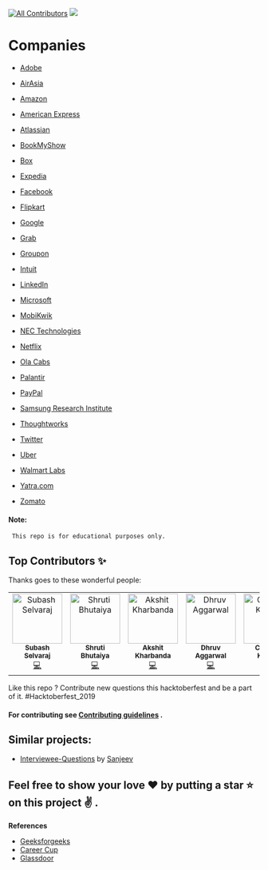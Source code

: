 
[![All Contributors](https://img.shields.io/badge/all_contributors-29-orange.svg?style=flat-square)](#contributors)
![](https://github.com/rishabh115/Interview-Questions/blob/master/thumbnail.png)

# Companies
- [Adobe](https://github.com/Hinal-Srivastava/SDE-Interview-Questions/tree/master/Adobe)

- [AirAsia](https://github.com/Hinal-Srivastava/SDE-Interview-Questions/tree/master/AirAsia)

- [Amazon](https://github.com/Hinal-Srivastava/SDE-Interview-Questions/tree/master/Amazon)

- [American Express](https://github.com/Hinal-Srivastava/SDE-Interview-Questions/tree/master/AmericanExpress)

- [Atlassian](https://github.com/Hinal-Srivastava/SDE-Interview-Questions/tree/master/Atlassian)

- [BookMyShow](https://github.com/Hinal-Srivastava/SDE-Interview-Questions/tree/master/BookMyShow)

- [Box](https://github.com/Hinal-Srivastava/SDE-Interview-Questions/tree/master/Box)

- [Expedia](https://github.com/rishabh115/InterviewQuestions/blob/master/Expedia/README.md)

- [Facebook](https://github.com/Hinal-Srivastava/SDE-Interview-Questions/tree/master/Facebook)

- [Flipkart](https://github.com/Hinal-Srivastava/SDE-Interview-Questions/tree/master/Flipkart)

- [Google](https://github.com/Hinal-Srivastava/SDE-Interview-Questions/tree/master/Google)

- [Grab](https://github.com/rishabh115/InterviewQuestions/blob/master/Grab/README.md)

- [Groupon](https://github.com/Hinal-Srivastava/SDE-Interview-Questions/tree/master/Groupon)

- [Intuit](https://github.com/Hinal-Srivastava/SDE-Interview-Questions/tree/master/Intuit)

- [LinkedIn](https://github.com/Hinal-Srivastava/SDE-Interview-Questions/tree/master/LinkedIn)

- [Microsoft](https://github.com/Hinal-Srivastava/SDE-Interview-Questions/tree/master/Microsoft)

- [MobiKwik](https://github.com/rishabh115/Interview-Questions/blob/master/MobiKwik/README.md)

- [NEC Technologies](https://github.com/rishabh115/InterviewQuestions/blob/master/NEC%20Technologies/README.md)

- [Netflix](https://github.com/Hinal-Srivastava/SDE-Interview-Questions/tree/master/Netflix)

- [Ola Cabs](https://github.com/Hinal-Srivastava/SDE-Interview-Questions/tree/master/Ola%20Cabs)

- [Palantir](https://github.com/Hinal-Srivastava/SDE-Interview-Questions/tree/master/Palantir)

- [PayPal](https://github.com/rishabh115/InterviewQuestions/blob/master/PayPal/README.md)

- [Samsung Research Institute](https://github.com/rishabh115/InterviewQuestions/blob/master/Samsung/README.md)

- [Thoughtworks](https://github.com/Hinal-Srivastava/SDE-Interview-Questions/tree/master/Thoughtworks)

- [Twitter](https://github.com/Hinal-Srivastava/SDE-Interview-Questions/tree/master/Twitter)

- [Uber](https://github.com/rishabh115/InterviewQuestions/blob/master/Uber/README.md)

- [Walmart Labs](https://github.com/Hinal-Srivastava/SDE-Interview-Questions/tree/master/Walmart%20Labs)

- [Yatra.com](https://github.com/rishabh115/InterviewQuestions/blob/master/Yatra.com/README.md)

- [Zomato](https://github.com/rishabh115/InterviewQuestions/blob/master/Zomato/README.md)

#### Note:
     This repo is for educational purposes only.
     
## Top Contributors ✨

Thanks goes to these wonderful people:

<table href = "#contributors">
  <tr>
    <td align="center"><a href="https://github.com/sesubash"><img src="https://avatars0.githubusercontent.com/u/4628269?v=4" width="100px;" alt="Subash Selvaraj"/><br /><sub><b>Subash Selvaraj</b></sub></a><br /><a href="https://github.com/rishabh115/Interview-Questions/commits?author=sesubash" title="Code">💻</a></td>
    <td align="center"><a href="https://in.linkedin.com/in/shrutiab"><img src="https://avatars0.githubusercontent.com/u/10259707?v=4" width="100px;" alt="Shruti Bhutaiya"/><br /><sub><b>Shruti Bhutaiya</b></sub></a><br /><a href="https://github.com/rishabh115/Interview-Questions/commits?author=shrutibhutaiya" title="Code">💻</a></td>
    <td align="center"><a href="https://github.com/akshit04"><img src="https://avatars0.githubusercontent.com/u/20995986?v=4" width="100px;" alt="Akshit Kharbanda"/><br /><sub><b>Akshit Kharbanda</b></sub></a><br /><a href="https://github.com/rishabh115/Interview-Questions/commits?author=akshit04" title="Code">💻</a></td>
    <td align="center"><a href="https://github.com/dhruv-aggarwal"><img src="https://avatars2.githubusercontent.com/u/13146014?v=4" width="100px;" alt="Dhruv Aggarwal"/><br /><sub><b>Dhruv Aggarwal</b></sub></a><br /><a href="https://github.com/rishabh115/Interview-Questions/commits?author=dhruv-aggarwal" title="Code">💻</a></td>
   <td align="center"><a href="https://github.com/CheshtaK"><img src="https://avatars2.githubusercontent.com/u/32400008?v=4" width="100px;" alt="Cheshta Kwatra"/><br /><sub><b>Cheshta Kwatra</b></sub></a><br /><a href="https://github.com/rishabh115/Interview-Questions/commits?author=CheshtaK" title="Code">💻</a></td>  
    <td align="center"><a href="https://github.com/kartikay101"><img src="https://avatars0.githubusercontent.com/u/21268943?v=4" width="100px;" alt="Kartikay Shandil "/><br /><sub><b>Kartikay Shandil </b></sub></a><br /><a href="https://github.com/rishabh115/Interview-Questions/commits?author=kartikay101" title="Code">💻</a></td>
    <td align="center"><a href="https://tanaytoshniwal.me"><img src="https://avatars3.githubusercontent.com/u/19304171?v=4" width="100px;" alt="Tanay Toshniwal"/><br /><sub><b>Tanay Toshniwal</b></sub></a><br /><a href="https://github.com/rishabh115/Interview-Questions/commits?author=tanaytoshniwal" title="Code">💻</a></td>    
  </tr>
</table>     


Like this repo ? Contribute new questions this hacktoberfest and be a part of it. #Hacktoberfest_2019
#### For contributing see <a href="https://github.com/rishabh115/InterviewQuestions/blob/master/CONTRIBUTING.md">Contributing guidelines</a> .

## Similar projects:
- [Interviewee-Questions](https://github.com/alexakasanjeev/Interviewee-Questions) by [Sanjeev](https://github.com/alexakasanjeev)

## Feel free to show your love :heart: by putting a star :star: on this project :v: .
<b name="ref">References</b>
- [Geeksforgeeks](http://www.geeksforgeeks.org/)
- [Career Cup](https://www.careercup.com/)
- [Glassdoor](https://www.glassdoor.co.in/index.htm)


